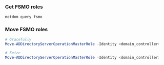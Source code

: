 ### Get FSMO roles

```cmd
netdom query fsmo
```

### Move FSMO roles

```powershell
# Gracefully
Move-ADDirectoryServerOperationMasterRole -Identity <domain_controller> -OperationMasterRole 0,1,2,3,4

# Seize
Move-ADDirectoryServerOperationMasterRole -Identity <domain_controller> -OperationMasterRole 0,1,2,3,4 -Force
```
